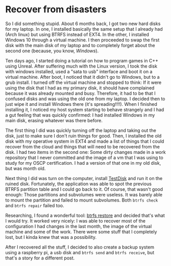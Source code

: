# Recover from disasters

So I did something stupid. About 6 months back, I got two new hard
disks for my laptop. In one, I installed basically the same setup that
I already had (Arch linux) but using BTRFS instead of EXT4. In the 
other, I installed Windows 10 through a virtual machine. I then
proceeded to swap the first disk with the main disk of my laptop and to
completely forget about the second one (because, you know, _Windows_).

Ten days ago, I started doing a tutorial on how to program games in C++
using Unreal. After suffering much with the Linux version, I took the 
disk with windows installed, used a "sata to usb" interface and boot it
on a virtual machine. After boot, I noticed that it didn't go to 
Windows, but to a grub install. I turned off the virtual machine and 
stopped to think: If it were using the disk that I had as my primary 
disk, it should have complained because it was already mounted and busy.
Therefore, it had to be that I confused disks and was using the old one
from my laptop. I decided then to just wipe it and install Windows
there (it's spreading!!!!). When I finished installing it, I noticed my
host system starting to behave strangely and I had a gut feeling that 
was quickly confirmed: I had installed Windows in my main disk, erasing
whatever was there before.

The first thing I did was quickly turning off the laptop and taking out
the disk, just to make sure I don't ruin things for good. Then, I 
installed the old disk with my operative system in EXT4 and made a list
of things that I could recover from the cloud and things that will need
to be recovered from the disk. I had two items in the second one: Some 
dirty changes made in a work repository that I never committed and the 
image of a vm that I was using to study for my OSCP certification. I 
had a version of that one in my old disk, but was month old.

Next thing I did was turn on the computer, install [TestDisk](https://www.cgsecurity.org/wiki/TestDisk)
and run it on the ruined disk. Fortunately, the application was able to
spot the previous BTRFS partition table and I could go back to it. Of 
course, that wasn't good enough: Those partitions and subvolumes were 
useless. It was barely able to mount the partition and failed to mount 
subvolumes. Both `btrfs check` and `btrfs repair` failed too.

Researching, I found a wonderful tool: [btrfs restore](http://man7.org/linux/man-pages/man8/btrfs-restore.8.html)
and decided that's what I would try. It worked very nicely: I was able
to recover most of the configuration I had changes in the last month, 
the image of the virtual machine and some of the work. There were some
stuff that I completely lost, but I kinda knew that was a possibility.

After I recovered all the stuff, I decided to also create a backup 
system using a raspberry pi, a usb disk and `btrfs send` and
`btrfs receive`, but that's a story for a different post.
